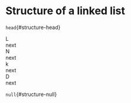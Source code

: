 # Structure of a linked list

<div class="row">


`head`{#structure-head}


<div class="node" id="structure-l">
    <div class="node-inner">L<div id="structure-l-next">next</div></div>
</div>
<div class="node" id="structure-n">
    <div class="node-inner">N<div id="structure-n-next">next</div></div>
</div>
<div class="node" id="structure-k">
    <div class="node-inner">k<div id="structure-k-next">next</div></div>
</div>
<div class="node" id="structure-d">
    <div class="node-inner">D<div id="structure-d-next">next</div></div>
</div>

`null`{#structure-null}

</div>

<div class="line line-arrow-end" data-from="structure-head" data-to="structure-l" />
<div class="line line-arrow-end" data-from="structure-l-next" data-to="structure-n" />
<div class="line line-arrow-end" data-from="structure-n-next" data-to="structure-k" />
<div class="line line-arrow-end" data-from="structure-k-next" data-to="structure-d" />
<div class="line line-arrow-end" data-from="structure-d-next" data-to="structure-null" />
